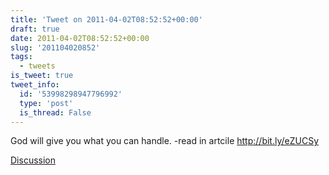 ```yaml
---
title: 'Tweet on 2011-04-02T08:52:52+00:00'
draft: true
date: 2011-04-02T08:52:52+00:00
slug: '201104020852'
tags:
  - tweets
is_tweet: true
tweet_info:
  id: '53998298947796992'
  type: 'post'
  is_thread: False
---
```




God will give you what you can handle. -read in artcile http://bit.ly/eZUCSy

[Discussion](https://x.com/sytelus/status/53998298947796992)
